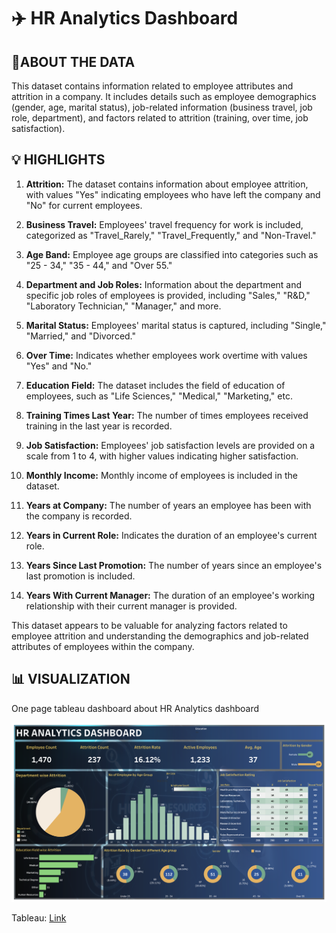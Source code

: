 # ✈️ HR Analytics Dashboard

## 📑ABOUT THE DATA

This dataset contains information related to employee attributes and attrition in a company. It includes details such as employee demographics (gender, age, marital status), job-related information (business travel, job role, department), and factors related to attrition (training, over time, job satisfaction).

## 💡 HIGHLIGHTS

1. **Attrition:** The dataset contains information about employee attrition, with values "Yes" indicating employees who have left the company and "No" for current employees.

2. **Business Travel:** Employees' travel frequency for work is included, categorized as "Travel_Rarely," "Travel_Frequently," and "Non-Travel."

3. **Age Band:** Employee age groups are classified into categories such as "25 - 34," "35 - 44," and "Over 55."

4. **Department and Job Roles:** Information about the department and specific job roles of employees is provided, including "Sales," "R&D," "Laboratory Technician," "Manager," and more.

5. **Marital Status:** Employees' marital status is captured, including "Single," "Married," and "Divorced."

6. **Over Time:** Indicates whether employees work overtime with values "Yes" and "No."

7. **Education Field:** The dataset includes the field of education of employees, such as "Life Sciences," "Medical," "Marketing," etc.

8. **Training Times Last Year:** The number of times employees received training in the last year is recorded.

9. **Job Satisfaction:** Employees' job satisfaction levels are provided on a scale from 1 to 4, with higher values indicating higher satisfaction.

10. **Monthly Income:** Monthly income of employees is included in the dataset.

11. **Years at Company:** The number of years an employee has been with the company is recorded.

12. **Years in Current Role:** Indicates the duration of an employee's current role.

13. **Years Since Last Promotion:** The number of years since an employee's last promotion is included.

14. **Years With Current Manager:** The duration of an employee's working relationship with their current manager is provided.

This dataset appears to be valuable for analyzing factors related to employee attrition and understanding the demographics and job-related attributes of employees within the company.

## 📊 VISUALIZATION

One page tableau dashboard about HR Analytics dashboard

<div align="center"><img src="HR Analytics Dashboard.png" alt="Image"></div>

Tableau: [Link](https://public.tableau.com/app/profile/mcandrew.nielo/viz/HRAnalyticsDashboard_16940998972900/HRAnalyticsDashboard?publish=yes)